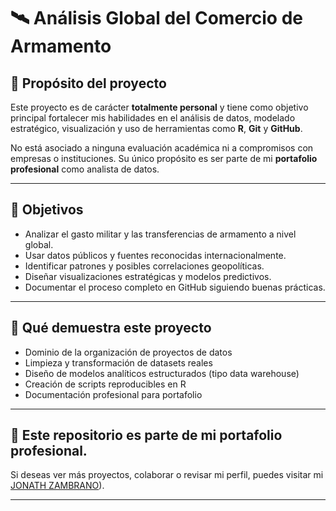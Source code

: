 # 🛰️ Análisis Global del Comercio de Armamento

## 📌 Propósito del proyecto

Este proyecto es de carácter **totalmente personal** y tiene como objetivo principal fortalecer mis habilidades en el análisis de datos, modelado estratégico, visualización y uso de herramientas como **R**, **Git** y **GitHub**.  

No está asociado a ninguna evaluación académica ni a compromisos con empresas o instituciones. Su único propósito es ser parte de mi **portafolio profesional** como analista de datos.

---

## 🎯 Objetivos

- Analizar el gasto militar y las transferencias de armamento a nivel global.
- Usar datos públicos y fuentes reconocidas internacionalmente.
- Identificar patrones y posibles correlaciones geopolíticas.
- Diseñar visualizaciones estratégicas y modelos predictivos.
- Documentar el proceso completo en GitHub siguiendo buenas prácticas.

---

## 🧠 Qué demuestra este proyecto

- Dominio de la organización de proyectos de datos
- Limpieza y transformación de datasets reales
- Diseño de modelos analíticos estructurados (tipo data warehouse)
- Creación de scripts reproducibles en R
- Documentación profesional para portafolio

---

## 🔗 Este repositorio es parte de mi portafolio profesional.  
Si deseas ver más proyectos, colaborar o revisar mi perfil, puedes visitar mi [JONATH ZAMBRANO](https://github.com/jonathz939)).

---
